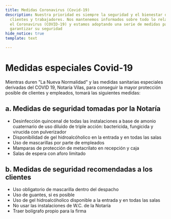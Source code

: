 ```yaml
---
title: Medidas Coronavirus (Covid-19)
description: Nuestra prioridad es siempre la seguridad y el bienestar de nuestros
  clientes y trabajadores. Nos mantenemos informados sobre todo lo relacionado con
  el Coronavirus (COVID-19) y estamos adoptando una serie de medidas para ayudar a
  garantizar su seguridad
hide_notice: true
template: text

---
```

# Medidas especiales Covid-19

Mientras duren "La Nueva Normalidad" y las medidas sanitarias especiales derivadas del COVID 19, Notaría Vilas, para conseguir la mayor protección posible de clientes y empleados, tomará las siguientes medidas:

## a. Medidas de seguridad tomadas por la Notaría

* Desinfección quincenal de todas las instalaciones a base de amonio cuaternario de uso diluido de triple acción: bactericida, fungicida y virucida con pulverizador
* Disponibilidad de gel hidroalcóholico en la entrada y en todas las salas
* Uso de mascarillas por parte de empleados
* Mamparas de protección de metacrilato en recepción y caja
* Salas de espera con aforo limitado

## b. Medidas de seguridad recomendadas a los clientes

* Uso obligatorio de mascarilla dentro del despacho
* Uso de guantes, si es posible
* Uso de gel hidroalcóholico disponible a la entrada y en todas las salas
* No usar las instalaciones de W.C. de la Notaría
* Traer bolígrafo propio para la firma